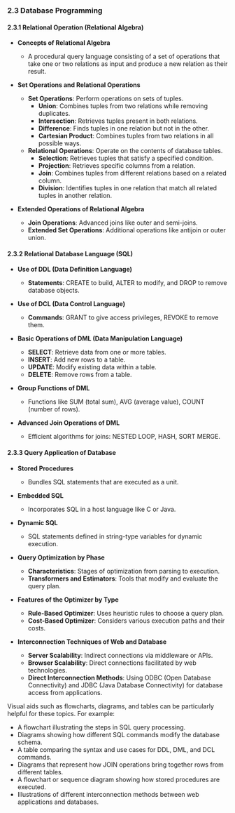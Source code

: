 ### 2.3 Database Programming

#### 2.3.1 Relational Operation (Relational Algebra)
- **Concepts of Relational Algebra**
  - A procedural query language consisting of a set of operations that take one or two relations as input and produce a new relation as their result.

- **Set Operations and Relational Operations**
  - **Set Operations**: Perform operations on sets of tuples.
    - **Union**: Combines tuples from two relations while removing duplicates.
    - **Intersection**: Retrieves tuples present in both relations.
    - **Difference**: Finds tuples in one relation but not in the other.
    - **Cartesian Product**: Combines tuples from two relations in all possible ways.
  - **Relational Operations**: Operate on the contents of database tables.
    - **Selection**: Retrieves tuples that satisfy a specified condition.
    - **Projection**: Retrieves specific columns from a relation.
    - **Join**: Combines tuples from different relations based on a related column.
    - **Division**: Identifies tuples in one relation that match all related tuples in another relation.

- **Extended Operations of Relational Algebra**
  - **Join Operations**: Advanced joins like outer and semi-joins.
  - **Extended Set Operations**: Additional operations like antijoin or outer union.

#### 2.3.2 Relational Database Language (SQL)
- **Use of DDL (Data Definition Language)**
  - **Statements**: CREATE to build, ALTER to modify, and DROP to remove database objects.

- **Use of DCL (Data Control Language)**
  - **Commands**: GRANT to give access privileges, REVOKE to remove them.

- **Basic Operations of DML (Data Manipulation Language)**
  - **SELECT**: Retrieve data from one or more tables.
  - **INSERT**: Add new rows to a table.
  - **UPDATE**: Modify existing data within a table.
  - **DELETE**: Remove rows from a table.

- **Group Functions of DML**
  - Functions like SUM (total sum), AVG (average value), COUNT (number of rows).

- **Advanced Join Operations of DML**
  - Efficient algorithms for joins: NESTED LOOP, HASH, SORT MERGE.

#### 2.3.3 Query Application of Database
- **Stored Procedures**
  - Bundles SQL statements that are executed as a unit.

- **Embedded SQL**
  - Incorporates SQL in a host language like C or Java.

- **Dynamic SQL**
  - SQL statements defined in string-type variables for dynamic execution.

- **Query Optimization by Phase**
  - **Characteristics**: Stages of optimization from parsing to execution.
  - **Transformers and Estimators**: Tools that modify and evaluate the query plan.

- **Features of the Optimizer by Type**
  - **Rule-Based Optimizer**: Uses heuristic rules to choose a query plan.
  - **Cost-Based Optimizer**: Considers various execution paths and their costs.

- **Interconnection Techniques of Web and Database**
  - **Server Scalability**: Indirect connections via middleware or APIs.
  - **Browser Scalability**: Direct connections facilitated by web technologies.
  - **Direct Interconnection Methods**: Using ODBC (Open Database Connectivity) and JDBC (Java Database Connectivity) for database access from applications.

Visual aids such as flowcharts, diagrams, and tables can be particularly helpful for these topics. For example:

- A flowchart illustrating the steps in SQL query processing.
- Diagrams showing how different SQL commands modify the database schema.
- A table comparing the syntax and use cases for DDL, DML, and DCL commands.
- Diagrams that represent how JOIN operations bring together rows from different tables.
- A flowchart or sequence diagram showing how stored procedures are executed.
- Illustrations of different interconnection methods between web applications and databases.
